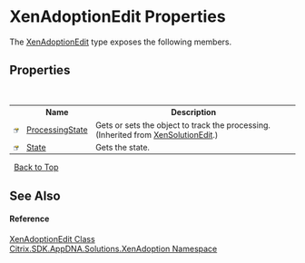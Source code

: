 # XenAdoptionEdit Properties
 

The <a href="4d5b8969-28e9-47fa-b836-f66106ef4705">XenAdoptionEdit</a> type exposes the following members.


## Properties
&nbsp;<table><tr><th></th><th>Name</th><th>Description</th></tr><tr><td>![Public property](media/pubproperty.gif "Public property")</td><td><a href="8819d796-2a74-bc67-2d00-1d55fcf211b1">ProcessingState</a></td><td>
Gets or sets the object to track the processing.
 (Inherited from <a href="dea89004-c46d-5881-217a-73ca581d591d">XenSolutionEdit</a>.)</td></tr><tr><td>![Public property](media/pubproperty.gif "Public property")</td><td><a href="9ca7fd43-fa3f-1920-bf40-014f8ad30ee2">State</a></td><td>
Gets the state.</td></tr></table>&nbsp;
<a href="#xenadoptionedit-properties">Back to Top</a>

## See Also


#### Reference
<a href="4d5b8969-28e9-47fa-b836-f66106ef4705">XenAdoptionEdit Class</a><br /><a href="2a3ca15a-daca-4e24-783c-63ca2cba5f92">Citrix.SDK.AppDNA.Solutions.XenAdoption Namespace</a><br />